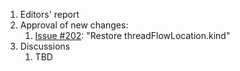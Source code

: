 1. Editors' report
1. Approval of new changes:
    1. [Issue #202](https://github.com/oasis-tcs/sarif-spec/issues/202): "Restore threadFlowLocation.kind"
1. Discussions
    1. TBD
